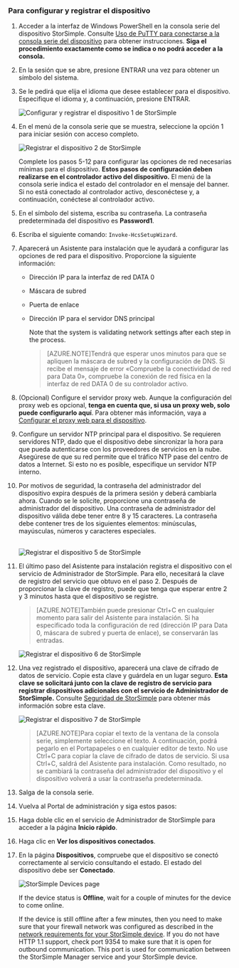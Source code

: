 
### Para configurar y registrar el dispositivo

1. Acceder a la interfaz de Windows PowerShell en la consola serie del dispositivo StorSimple. Consulte [Uso de PuTTY para conectarse a la consola serie del dispositivo](#use-putty-to-connect-to-the-device-serial-console) para obtener instrucciones. **Siga el procedimiento exactamente como se indica o no podrá acceder a la consola.**

2. En la sesión que se abre, presione ENTRAR una vez para obtener un símbolo del sistema.

3. Se le pedirá que elija el idioma que desee establecer para el dispositivo. Especifique el idioma y, a continuación, presione ENTRAR.

    ![Configurar y registrar el dispositivo 1 de StorSimple](./media/storsimple-configure-and-register-device-u1/HCS_RegisterYourDevice1-U1-include.png)

4. En el menú de la consola serie que se muestra, seleccione la opción 1 para iniciar sesión con acceso completo.

    ![Registrar el dispositivo 2 de StorSimple](./media/storsimple-configure-and-register-device-u1/HCS_RegisterYourDevice2_U1-include.png)
  
     Complete los pasos 5-12 para configurar las opciones de red necesarias mínimas para el dispositivo. **Estos pasos de configuración deben realizarse en el controlador activo del dispositivo.** El menú de la consola serie indica el estado del controlador en el mensaje del banner. Si no está conectado al controlador activo, desconéctese y, a continuación, conéctese al controlador activo.

5. En el símbolo del sistema, escriba su contraseña. La contraseña predeterminada del dispositivo es **Password1**.

6. Escriba el siguiente comando: `Invoke-HcsSetupWizard`.

7. Aparecerá un Asistente para instalación que le ayudará a configurar las opciones de red para el dispositivo. Proporcione la siguiente información:
   - Dirección IP para la interfaz de red DATA 0
   - Máscara de subred
   - Puerta de enlace
   - Dirección IP para el servidor DNS principal
    
		Note that the system is validating network settings after each step in the process.
   
      >[AZURE.NOTE]Tendrá que esperar unos minutos para que se apliquen la máscara de subred y la configuración de DNS. Si recibe el mensaje de error «Compruebe la conectividad de red para Data 0», compruebe la conexión de red física en la interfaz de red DATA 0 de su controlador activo.

8. (Opcional) Configure el servidor proxy web. Aunque la configuración del proxy web es opcional, **tenga en cuenta que, si usa un proxy web, solo puede configurarlo aquí**. Para obtener más información, vaya a [Configurar el proxy web para el dispositivo](https://msdn.microsoft.com/library/azure/dn764937.aspx).

9. Configure un servidor NTP principal para el dispositivo. Se requieren servidores NTP, dado que el dispositivo debe sincronizar la hora para que pueda autenticarse con los proveedores de servicios en la nube. Asegúrese de que su red permite que el tráfico NTP pase del centro de datos a Internet. Si esto no es posible, especifique un servidor NTP interno.
 
10. Por motivos de seguridad, la contraseña del administrador del dispositivo expira después de la primera sesión y deberá cambiarla ahora. Cuando se le solicite, proporcione una contraseña de administrador del dispositivo. Una contraseña de administrador del dispositivo válida debe tener entre 8 y 15 caracteres. La contraseña debe contener tres de los siguientes elementos: minúsculas, mayúsculas, números y caracteres especiales.

	<br/>![Registrar el dispositivo 5 de StorSimple](./media/storsimple-configure-and-register-device-u1/HCS_RegisterYourDevice5_U1-include.png)

11. El último paso del Asistente para instalación registra el dispositivo con el servicio de Administrador de StorSimple. Para ello, necesitará la clave de registro del servicio que obtuvo en el paso 2. Después de proporcionar la clave de registro, puede que tenga que esperar entre 2 y 3 minutos hasta que el dispositivo se registre.

      >[AZURE.NOTE]También puede presionar Ctrl+C en cualquier momento para salir del Asistente para instalación. Si ha especificado toda la configuración de red (dirección IP para Data 0, máscara de subred y puerta de enlace), se conservarán las entradas.

	![Registrar el dispositivo 6 de StorSimple](./media/storsimple-configure-and-register-device-u1/HCS_RegisterYourDevice6_U1-include.png)

12. Una vez registrado el dispositivo, aparecerá una clave de cifrado de datos de servicio. Copie esta clave y guárdela en un lugar seguro. **Esta clave se solicitará junto con la clave de registro de servicio para registrar dispositivos adicionales con el servicio de Administrador de StorSimple.** Consulte [Seguridad de StorSimple](../articles/storsimple/storsimple-security.md) para obtener más información sobre esta clave.
	
	![Registrar el dispositivo 7 de StorSimple](./media/storsimple-configure-and-register-device-u1/HCS_RegisterYourDevice7_U1-include.png)

      >[AZURE.NOTE]Para copiar el texto de la ventana de la consola serie, simplemente seleccione el texto. A continuación, podrá pegarlo en el Portapapeles o en cualquier editor de texto. No use Ctrl+C para copiar la clave de cifrado de datos de servicio. Si usa Ctrl+C, saldrá del Asistente para instalación. Como resultado, no se cambiará la contraseña del administrador del dispositivo y el dispositivo volverá a usar la contraseña predeterminada.

13. Salga de la consola serie.

14. Vuelva al Portal de administración y siga estos pasos:
  1. Haga doble clic en el servicio de Administrador de StorSimple para acceder a la página **Inicio rápido**.
  2. Haga clic en **Ver los dispositivos conectados**.
  3. En la página **Dispositivos**, compruebe que el dispositivo se conectó correctamente al servicio consultando el estado. El estado del dispositivo debe ser **Conectado**.
   
    	![StorSimple Devices page](./media/storsimple-configure-and-register-device-u1/HCS_DevicesPageM_U1-include.png) 
  
        If the device status is **Offline**, wait for a couple of minutes for the device to come online. 
      
        If the device is still offline after a few minutes, then you need to make sure that your firewall network was configured as described in the [network requirements for your StorSimple device](https://msdn.microsoft.com/library/dn772371.aspx). If you do not have HTTP 1.1 support, check port 9354 to make sure that it is open for outbound communication. This port is used for communication between the StorSimple Manager service and your StorSimple device.
     
       

<!---HONumber=62-->